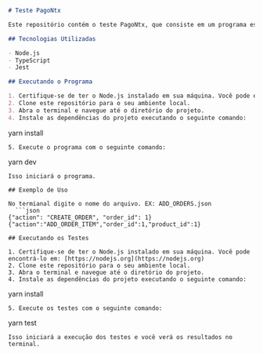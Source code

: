 ```markdown
# Teste PagoNtx

Este repositório contém o teste PagoNtx, que consiste em um programa escrito em Node.js usando TypeScript e Jest para testes.

## Tecnologias Utilizadas

- Node.js
- TypeScript
- Jest

## Executando o Programa

1. Certifique-se de ter o Node.js instalado em sua máquina. Você pode encontrá-lo em: [https://nodejs.org](https://nodejs.org)
2. Clone este repositório para o seu ambiente local.
3. Abra o terminal e navegue até o diretório do projeto.
4. Instale as dependências do projeto executando o seguinte comando:
```

yarn install

```
5. Execute o programa com o seguinte comando:
```

yarn dev

````
Isso iniciará o programa.

## Exemplo de Uso

No termianal digite o nome do arquivo. EX: ADD_ORDERS.json
  ```json
{"action": "CREATE_ORDER", "order_id": 1}
{"action":"ADD_ORDER_ITEM","order_id":1,"product_id":1}

## Executando os Testes

1. Certifique-se de ter o Node.js instalado em sua máquina. Você pode encontrá-lo em: [https://nodejs.org](https://nodejs.org)
2. Clone este repositório para o seu ambiente local.
3. Abra o terminal e navegue até o diretório do projeto.
4. Instale as dependências do projeto executando o seguinte comando:
````

yarn install

```
5. Execute os testes com o seguinte comando:
```

yarn test

```
Isso iniciará a execução dos testes e você verá os resultados no terminal.

```
